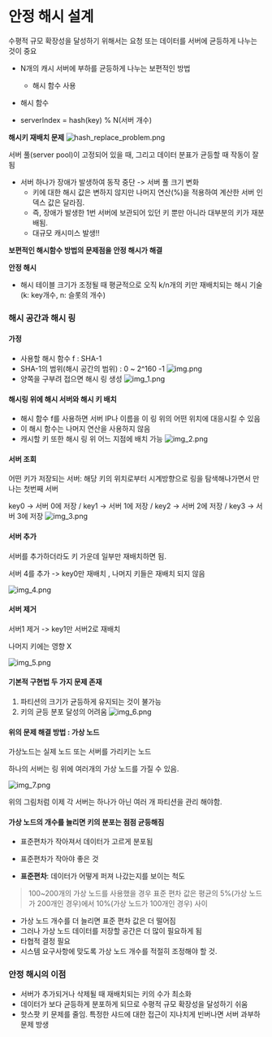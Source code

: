 # 안정 해시 설계

수평적 규모 확장성을 달성하기 위해서는 요청 또는 데이터를 서버에 균등하게 나누는 것이 중요

- N개의 캐시 서버에 부하를 균등하게 나누는 보편적인 방법 
  - 해시 함수 사용

- 해시 함수
- serverIndex = hash(key) % N(서버 개수)

**해시키 재배치 문제**
![hash_replace_problem.png](images/minyoung/hash_replace_problem.png)

서버 풀(server pool)이 고정되어 있을 때, 그리고 데이터 분표가 균등할 때 작동이 잘됨
- 서버 하나가 장애가 발생하여 동작 중단 -> 서버 풀 크기 변화
  - 키에 대한 해시 값은 변하지 않지만 나머지 연산(%)을 적용하여 계산한 서버 인덱스 값은 달라짐.
  - 즉, 장애가 발생한 1번 서버에 보관되어 있던 키 뿐만 아니라 대부분의 키가 재분배됨.
  - 대규모 캐시미스 발생!!


**보편적인 해시함수 방법의 문제점을 안정 해시가 해결**

**안정 해시**
- 해시 테이블 크기가 조정될 때 평균적으로 오직 k/n개의 키만 재배치되는 해시 기술(k: key개수, n: 슬롯의 개수)


### 해시 공간과 해시 링

#### 가정
- 사용할 해시 함수 f : SHA-1
- SHA-1의 범위(해시 공간의 범위) : 0 ~ 2^160 -1
![img.png](images/minyoung/safe_hash.png)
- 양쪽을 구부려 접으면 해시 링 생성
![img_1.png](images/minyoung/hasgRing.png)

#### 해시링 위에 해시 서버와 해시 키 배치

- 해시 함수 f를 사용하면 서버 IP나 이름을 이 링 위의 어떤 위치에 대응시킬 수 있음
- 이 해시 함수는 나머지 연산을 사용하지 않음
- 캐시할 키 또한 해시 링 위 어느 지점에 배치 가능
![img_2.png](images/minyoung/place_KeyandServer.png)


#### 서버 조회

어떤 키가 저장되는 서버: 해당 키의 위치로부터 시계방향으로 링을 탐색해나가면서 만나는 첫번째 서버

key0 -> 서버 0에 저장 / key1 -> 서버 1에 저장 / key2 -> 서버 2에 저장 / key3 -> 서버 3에 저장
![img_3.png](images/minyoung/view_server.png)

#### 서버 추가

서버를 추가하더라도 키 가운데 일부만 재배치하면 됨.

서버 4를 추가 -> key0만 재배치 , 나머지 키들은 재배치 되지 않음

![img_4.png](images/minyoung/add_server.png)


#### 서버 제거
서버1 제거 -> key1만 서버2로 재배치

나머지 키에는 영향 X

![img_5.png](images/minyoung/del_server.png)


#### 기본적 구현법 두 가지 문제 존재
1. 파티션의 크기가 균등하게 유지되는 것이 불가능
2. 키의 균등 분포 달성의 어려움
![img_6.png](images/minyoung/safe_hash_problem.png)


#### 위의 문제 해결 방법 : 가상 노드

가상노드는 실제 노드 또는 서버를 가리키는 노드

하나의 서버는 링 위에 여러개의 가상 노드를 가질 수 있음.

![img_7.png](images/minyoung/virtual_node.png)

위의 그림처럼 이제 각 서버는 하나가 아닌 여러 개 파티션을 관리 해야함.


#### 가상 노드의 개수를 늘리면 키의 분포는 점점 균등해짐
- 표준편차가 작아져서 데이터가 고르게 분포됨

- 표준편차가 작아야 좋은 것

- **표준편차**: 데이터가 어떻게 퍼져 나갔는지를 보이는 척도

> 100~200개의 가상 노드를 사용했을 경우 표준 편차 값은 평균의 5%(가상 노드가 200개인 경우)에서 10%(가상 노드가 100개인 경우) 사이

-  가상 노드 개수를 더 늘리면 표준 편차 값은 더 떨어짐 
  - 그러나 가상 노드 데이터를 저장할 공간은 더 많이 필요하게 됨 
  - 타협적 결정 필요 
  - 시스템 요구사항에 맞도록 가상 노드 개수를 적절히 조정해야 할 것.



### 안정 해시의 이점

- 서버가 추가되거나 삭제될 때 재배치되는 키의 수가 최소화
- 데이터가 보다 균등하게 분포하게 되므로 수평적 규모 확장성을 달성하기 쉬움
- 핫스팟 키 문제를 줄임. 특정한 샤드에 대한 접근이 지나치게 빈버나면 서버 과부하 문제 방생


 